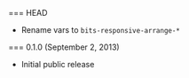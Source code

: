 === HEAD

* Rename vars to `bits-responsive-arrange-*`

=== 0.1.0 (September 2, 2013)

* Initial public release